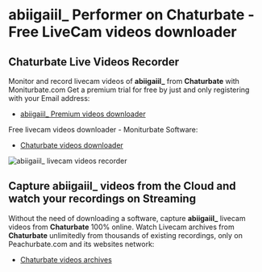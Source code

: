 # abiigaiil_ Performer on Chaturbate - Free LiveCam videos downloader

## Chaturbate Live Videos Recorder

Monitor and record livecam videos of **abiigaiil_** from **Chaturbate** with Moniturbate.com
Get a premium trial for free by just and only registering with your Email address:
* [abiigaiil_ Premium videos downloader](https://moniturbate.com/request-demo-licence-key.html)

Free livecam videos downloader - Moniturbate Software:
* [Chaturbate videos downloader](https://moniturbate.com/moniturbate-download-software.html)

![abiigaiil_ livecam videos recorder](https://peachurnet.com/templates/moniturbate-software.png)


## Capture abiigaiil_ videos from the Cloud and watch your recordings on Streaming

Without the need of downloading a software, capture **abiigaiil_** livecam videos from **Chaturbate** 100% online.
Watch Livecam archives from **Chaturbate** unlimitedly from thousands of existing recordings, only on Peachurbate.com and its websites network:
* [Chaturbate videos archives](https://peachurnet.com/)